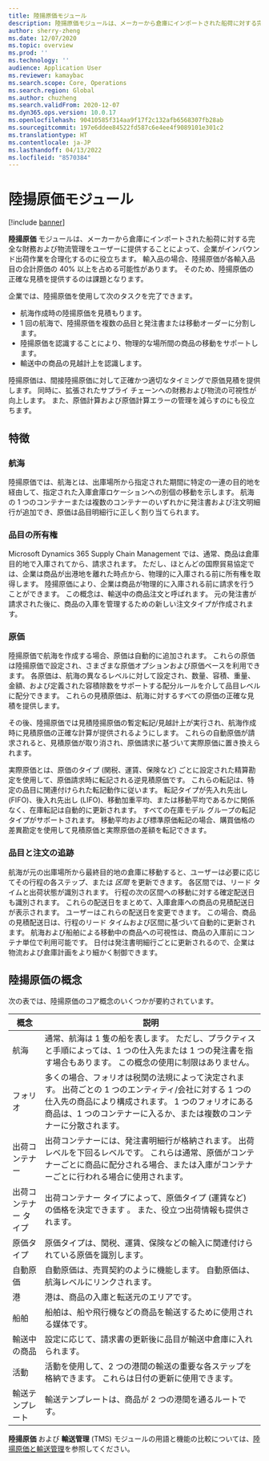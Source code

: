 ```yaml
---
title: 陸揚原価モジュール
description: 陸揚原価モジュールは、メーカーから倉庫にインポートされた船荷に対する完全な財務および物流管理をユーザーに提供することによって、企業がインバウンド出荷作業を合理化するのに役立ちます。
author: sherry-zheng
ms.date: 12/07/2020
ms.topic: overview
ms.prod: ''
ms.technology: ''
audience: Application User
ms.reviewer: kamaybac
ms.search.scope: Core, Operations
ms.search.region: Global
ms.author: chuzheng
ms.search.validFrom: 2020-12-07
ms.dyn365.ops.version: 10.0.17
ms.openlocfilehash: 90410585f314aa9f17f2c132afb6568307fb28ab
ms.sourcegitcommit: 197e6ddee84522fd587c6e4ee4f9089101e301c2
ms.translationtype: HT
ms.contentlocale: ja-JP
ms.lasthandoff: 04/13/2022
ms.locfileid: "8570384"
---
```

# <a name="landed-cost-module"></a>陸揚原価モジュール

[!include [banner](../../includes/banner.md)]

**陸揚原価** モジュールは、メーカーから倉庫にインポートされた船荷に対する完全な財務および物流管理をユーザーに提供することによって、企業がインバウンド出荷作業を合理化するのに役立ちます。 輸入品の場合、陸揚原価が各輸入品目の合計原価の 40% 以上を占める可能性があります。 そのため、陸揚原価の正確な見積を提供するのは課題となります。

企業では、陸揚原価を使用して次のタスクを完了できます。

- 航海作成時の陸揚原価を見積もります。
- 1 回の航海で、陸揚原価を複数の品目と発注書または移動オーダーに分割します。
- 陸揚原価を認識することにより、物理的な場所間の商品の移動をサポートします。
- 輸送中の商品の見越計上を認識します。

陸揚原価は、間接陸揚原価に対して正確かつ適切なタイミングで原価見積を提供します。 同時に、拡張されたサプライ チェーンへの財務および物流の可視性が向上します。 また、原価計算および原価計算エラーの管理を減らすのにも役立ちます。

## <a name="highlights"></a>特徴

### <a name="voyages"></a>航海

陸揚原価では、航海とは、出庫場所から指定された期間に特定の一連の目的地を経由して、指定された入庫倉庫ロケーションへの別個の移動を示します。 航海の 1 つのコンテナーまたは複数のコンテナーのいずれかに発注書および注文明細行が追加でき、原価は品目明細行に正しく割り当てられます。 

### <a name="item-ownership"></a>品目の所有権

Microsoft Dynamics 365 Supply Chain Management では、通常、商品は倉庫目的地で入庫されてから、請求されます。 ただし、ほとんどの国際貿易協定では、企業は商品が出港地を離れた時点から、物理的に入庫される前に所有権を取得します。 陸揚原価により、企業は商品が物理的に入庫される前に請求を行うことができます。 この概念は、輸送中の商品注文と呼ばれます。 元の発注書が請求された後に、商品の入庫を管理するための新しい注文タイプが作成されます。

### <a name="costs"></a>原価

陸揚原価で航海を作成する場合、原価は自動的に追加されます。 これらの原価は陸揚原価で設定され、さまざまな原価オプションおよび原価ベースを利用できます。 各原価は、航海の異なるレベルに対して設定され、数量、容積、重量、金額、および定義された容積除数をサポートする配分ルールを介して品目レベルに配分できます。 これらの見積原価は、航海に対するすべての原価の正確な見積を提供します。

その後、陸揚原価では見積陸揚原価の暫定転記/見越計上が実行され、航海作成時に見積原価の正確な計算が提供されるようにします。 これらの自動原価が請求されると、見積原価が取り消され、原価請求に基づいて実際原価に置き換えられます。

実際原価とは、原価のタイプ (関税、運賃、保険など) ごとに設定された精算勘定を使用して、原価請求時に転記される逆見積原価です。 これらの転記は、特定の品目に関連付けられた転記動作に従います。 転記タイプが先入れ先出し (FIFO)、後入れ先出し (LIFO)、移動加重平均、または移動平均であるかに関係なく、在庫転記は自動的に更新されます。 すべての在庫モデル グループの転記タイプがサポートされます。 移動平均および標準原価転記の場合、購買価格の差異勘定を使用して見積原価と実際原価の差額を転記できます。

### <a name="item-and-order-tracking"></a>品目と注文の追跡

航海が元の出庫場所から最終目的地の倉庫に移動すると、ユーザーは必要に応じてその行程の各ステップ、または *区間* を更新できます。 各区間では、リード タイムと出荷状態が識別されます。 行程の次の区間への移動に対する確定配送日も識別されます。 これらの配送日をまとめて、入庫倉庫への商品の見積配送日が表示されます。 ユーザーはこれらの配送日を変更できます。 この場合、商品の見積配送日は、行程のリード タイムおよび区間に基づいて自動的に更新されます。 航海および船舶による移動中の商品への可視性は、商品の入庫前にコンテナ単位で利用可能です。 日付は発注書明細行ごとに更新されるので、企業は物流および倉庫計画をより細かく制御できます。

## <a name="landed-cost-concepts"></a>陸揚原価の概念

次の表では、陸揚原価のコア概念のいくつかが要約されています。

| 概念 | 説明 |
|---|---|
| 航海 | 通常、航海は 1 隻の船を表します。 ただし、プラクティスと手順によっては、1 つの仕入先または 1 つの発注書を指す場合もあります。 この概念の使用に制限はありません。 |
| フォリオ | 多くの場合、フォリオは税関の法規によって決定されます。 出荷ごとの 1 つのエンティティ/会社に対する 1 つの仕入先の商品により構成されます。 1 つのフォリオにある商品は、1 つのコンテナーに入るか、または複数のコンテナーに分散されます。 |
| 出荷コンテナー | 出荷コンテナーには、発注書明細行が格納されます。 出荷レベルを下回るレベルです。 これらは通常、原価がコンテナーごとに商品に配分される場合、または入庫がコンテナーごとに行われる場合に使用されます。 |
| 出荷コンテナー タイプ | 出荷コンテナー タイプによって、原価タイプ (運賃など) の価格を決定できます 。 また、役立つ出荷情報も提供されます。 |
| 原価タイプ | 原価タイプは、関税、運賃、保険などの輸入に関連付けられている原価を識別します。 |
| 自動原価 | 自動原価は、売買契約のように機能します。 自動原価は、航海レベルにリンクされます。 |
| 港 | 港は、商品の入庫と転送元のエリアです。 |
| 船舶 | 船舶は、船や飛行機などの商品を輸送するために使用される媒体です。 |
| 輸送中の商品 | 設定に応じて、請求書の更新後に品目が輸送中倉庫に入れられます。 |
| 活動 | 活動を使用して、2 つの港間の輸送の重要な各ステップを格納できます。 これらは日付の更新に使用できます。 |
| 輸送テンプレート | 輸送テンプレートは、商品が 2 つの港間を通るルートです。 |

**陸揚原価** および **輸送管理** (TMS) モジュールの用語と機能の比較については、[陸揚原価と輸送管理](landed-cost-vs-tms.md)を参照してください。
